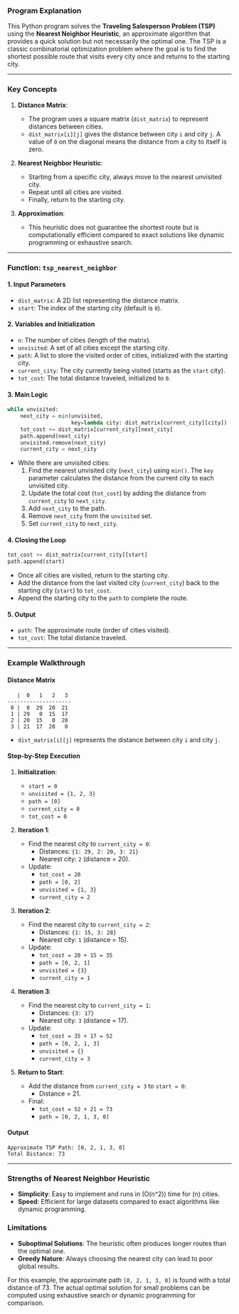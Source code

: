 ### **Program Explanation**

This Python program solves the **Traveling Salesperson Problem (TSP)** using the **Nearest Neighbor Heuristic**, an approximate algorithm that provides a quick solution but not necessarily the optimal one. The TSP is a classic combinatorial optimization problem where the goal is to find the shortest possible route that visits every city once and returns to the starting city.

---

### **Key Concepts**

1. **Distance Matrix**:

   - The program uses a square matrix (`dist_matrix`) to represent distances between cities.
   - `dist_matrix[i][j]` gives the distance between city `i` and city `j`. A value of `0` on the diagonal means the distance from a city to itself is zero.

2. **Nearest Neighbor Heuristic**:

   - Starting from a specific city, always move to the nearest unvisited city.
   - Repeat until all cities are visited.
   - Finally, return to the starting city.

3. **Approximation**:
   - This heuristic does not guarantee the shortest route but is computationally efficient compared to exact solutions like dynamic programming or exhaustive search.

---

### **Function: `tsp_nearest_neighbor`**

#### **1. Input Parameters**

- `dist_matrix`: A 2D list representing the distance matrix.
- `start`: The index of the starting city (default is `0`).

#### **2. Variables and Initialization**

- `n`: The number of cities (length of the matrix).
- `unvisited`: A set of all cities except the starting city.
- `path`: A list to store the visited order of cities, initialized with the starting city.
- `current_city`: The city currently being visited (starts as the `start` city).
- `tot_cost`: The total distance traveled, initialized to `0`.

#### **3. Main Logic**

```python
while unvisited:
    next_city = min(unvisited,
                    key=lambda city: dist_matrix[current_city][city])
    tot_cost += dist_matrix[current_city][next_city]
    path.append(next_city)
    unvisited.remove(next_city)
    current_city = next_city
```

- While there are unvisited cities:
  1. Find the nearest unvisited city (`next_city`) using `min()`. The `key` parameter calculates the distance from the current city to each unvisited city.
  2. Update the total cost (`tot_cost`) by adding the distance from `current_city` to `next_city`.
  3. Add `next_city` to the path.
  4. Remove `next_city` from the `unvisited` set.
  5. Set `current_city` to `next_city`.

#### **4. Closing the Loop**

```python
tot_cost += dist_matrix[current_city][start]
path.append(start)
```

- Once all cities are visited, return to the starting city.
- Add the distance from the last visited city (`current_city`) back to the starting city (`start`) to `tot_cost`.
- Append the starting city to the `path` to complete the route.

#### **5. Output**

- `path`: The approximate route (order of cities visited).
- `tot_cost`: The total distance traveled.

---

### **Example Walkthrough**

#### **Distance Matrix**

```plaintext
   |  0   1   2   3
--------------------
 0 |  0  29  20  21
 1 | 29   0  15  17
 2 | 20  15   0  28
 3 | 21  17  28   0
```

- `dist_matrix[i][j]` represents the distance between city `i` and city `j`.

#### **Step-by-Step Execution**

1. **Initialization**:

   - `start = 0`
   - `unvisited = {1, 2, 3}`
   - `path = [0]`
   - `current_city = 0`
   - `tot_cost = 0`

2. **Iteration 1**:

   - Find the nearest city to `current_city = 0`:
     - Distances: `{1: 29, 2: 20, 3: 21}`
     - Nearest city: `2` (distance = 20).
   - Update:
     - `tot_cost = 20`
     - `path = [0, 2]`
     - `unvisited = {1, 3}`
     - `current_city = 2`

3. **Iteration 2**:

   - Find the nearest city to `current_city = 2`:
     - Distances: `{1: 15, 3: 28}`
     - Nearest city: `1` (distance = 15).
   - Update:
     - `tot_cost = 20 + 15 = 35`
     - `path = [0, 2, 1]`
     - `unvisited = {3}`
     - `current_city = 1`

4. **Iteration 3**:

   - Find the nearest city to `current_city = 1`:
     - Distances: `{3: 17}`
     - Nearest city: `3` (distance = 17).
   - Update:
     - `tot_cost = 35 + 17 = 52`
     - `path = [0, 2, 1, 3]`
     - `unvisited = {}`
     - `current_city = 3`

5. **Return to Start**:
   - Add the distance from `current_city = 3` to `start = 0`:
     - Distance = 21.
   - Final:
     - `tot_cost = 52 + 21 = 73`
     - `path = [0, 2, 1, 3, 0]`

#### **Output**

```plaintext
Approximate TSP Path: [0, 2, 1, 3, 0]
Total Distance: 73
```

---

### **Strengths of Nearest Neighbor Heuristic**

- **Simplicity**: Easy to implement and runs in \(O(n^2)\) time for \(n\) cities.
- **Speed**: Efficient for large datasets compared to exact algorithms like dynamic programming.

### **Limitations**

- **Suboptimal Solutions**: The heuristic often produces longer routes than the optimal one.
- **Greedy Nature**: Always choosing the nearest city can lead to poor global results.

For this example, the approximate path `[0, 2, 1, 3, 0]` is found with a total distance of 73. The actual optimal solution for small problems can be computed using exhaustive search or dynamic programming for comparison.
